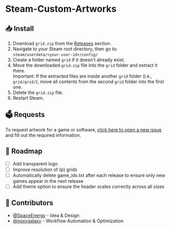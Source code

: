 # Steam-Custom-Artworks

## 📥️ Install
1. Download `grid.zip` from the [Releases](https://github.com/SpaceTheme/Steam-Custom-Artworks/releases) section.
1. Navigate to your Steam root directory, then go to: `steam/userdata/<your-user-id>/config/`
1. Create a folder named `grid` if it doesn't already exist.
1. Move the downloaded `grid.zip` file into the `grid` folder and extract it there.<br>
Important: If the extracted files are inside another `grid` folder (i.e., `grid/grid/`), move all contents from the second `grid` folder into the first one.
1. Delete the `grid.zip` file.
1. Restart Steam.

## 🗳️ Requests
To request artwork for a game or software, [click here to open a new issue](https://github.com/SpaceTheme/Steam-Custom-Artworks/issues/new?template=ARTWORK.yml) and fill out the required information.

## 🎯 Roadmap
- [ ] Add transparent logo
- [ ] Improve resolution of (p) grids
- [ ] Automatically delete game_ids.txt after each release to ensure only new games appear in the next release
- [ ] Add theme option to ensure the header scales correctly across all sizes

## 🙌 Contributors
- [@SpaceEnergy](https://github.com/SpaceEnergy) - Idea & Design  
- [@noxygalaxy](https://github.com/noxygalaxy) - Workflow Automation & Optimization